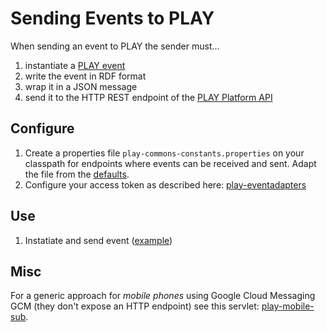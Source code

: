 Sending Events to PLAY
======================
When sending an event to PLAY the sender must...

1. instantiate a [PLAY event](https://github.com/play-project/play-commons/tree/master/play-commons-eventformat)
2. write the event in RDF format
3. wrap it in a JSON message
4. send it to the HTTP REST endpoint of the [PLAY Platform API](https://github.com/play-project/play/wiki/Play-Platform-API)

Configure
---------
1. Create a properties file `play-commons-constants.properties` on your classpath for endpoints where events can be received and sent. Adapt the file from the [defaults](https://github.com/play-project/play-commons/blob/master/play-commons-constants/src/main/resources/play-commons-constants-defaults.properties).
2. Configure your access token as described here: [play-eventadapters](https://github.com/play-project/play-eventadapters)

Use
---
1. Instatiate and send event ([example](../src/test/java/eu/play_project/play_eventadapter/tests/SendAndReceiveTest.java))

Misc
----
For a generic approach for *mobile phones* using Google Cloud Messaging GCM (they don't expose an HTTP endpoint) see this servlet: [play-mobile-sub](https://github.com/play-project/play-telco/tree/master/play-mobile-sub).
